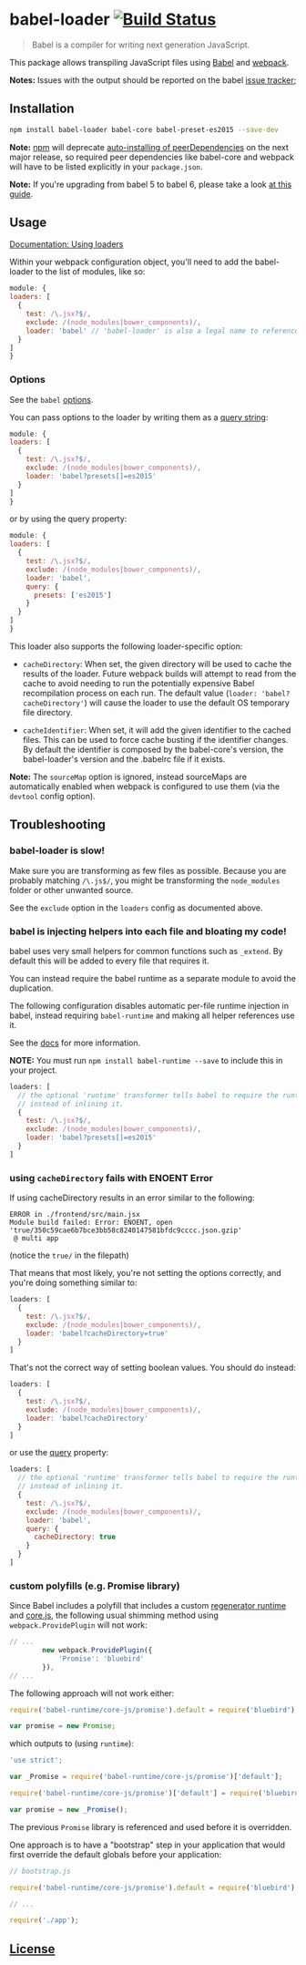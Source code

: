 # babel-loader [![Build Status](https://travis-ci.org/babel/babel-loader.svg?branch=master)](https://travis-ci.org/babel/babel-loader)
  > Babel is a compiler for writing next generation JavaScript.

  This package allows transpiling JavaScript files using [Babel](https://github.com/babel/babel) and [webpack](https://github.com/webpack/webpack).

  __Notes:__ Issues with the output should be reported on the babel [issue tracker](https://github.com/babel/babel/issues);

## Installation

```bash
npm install babel-loader babel-core babel-preset-es2015 --save-dev
```

__Note:__ [npm](https://npmjs.com) will deprecate [auto-installing of peerDependencies](https://github.com/npm/npm/issues/6565) on the next major release, so required peer dependencies like babel-core and webpack will have to be listed explicitly in your `package.json`.

__Note:__ If you're upgrading from babel 5 to babel 6, please take a look [at this guide](https://medium.com/@malyw/how-to-update-babel-5-x-6-x-d828c230ec53#.yqxukuzdk).

## Usage

[Documentation: Using loaders](http://webpack.github.io/docs/using-loaders.html)

  Within your webpack configuration object, you'll need to add the babel-loader to the list of modules, like so:

  ```javascript
module: {
  loaders: [
    {
      test: /\.jsx?$/,
      exclude: /(node_modules|bower_components)/,
      loader: 'babel' // 'babel-loader' is also a legal name to reference
    }
  ]
}
  ```

### Options

See the `babel` [options](http://babeljs.io/docs/usage/options/).

You can pass options to the loader by writing them as a [query string](https://github.com/webpack/loader-utils):

  ```javascript
module: {
  loaders: [
    {
      test: /\.jsx?$/,
      exclude: /(node_modules|bower_components)/,
      loader: 'babel?presets[]=es2015'
    }
  ]
}
  ```

  or by using the query property:

  ```javascript
module: {
  loaders: [
    {
      test: /\.jsx?$/,
      exclude: /(node_modules|bower_components)/,
      loader: 'babel',
      query: {
        presets: ['es2015']
      }
    }
  ]
}
  ```

  This loader also supports the following loader-specific option:

  * `cacheDirectory`: When set, the given directory will be used to cache the results of the loader. Future webpack builds will attempt to read from the cache to avoid needing to run the potentially expensive Babel recompilation process on each run. The default value (`loader: 'babel?cacheDirectory'`) will cause the loader to use the default OS temporary file directory.

  * `cacheIdentifier`: When set, it will add the given identifier to the cached files. This can be used to force cache busting if the identifier changes. By default the identifier is composed by the babel-core's version, the babel-loader's version and the .babelrc file if it exists.


  __Note:__ The `sourceMap` option is ignored, instead sourceMaps are automatically enabled when webpack is configured to use them (via the `devtool` config option).

## Troubleshooting

### babel-loader is slow!

  Make sure you are transforming as few files as possible. Because you are probably
  matching `/\.js$/`, you might be transforming the `node_modules` folder or other unwanted
  source.

  See the `exclude` option in the `loaders` config as documented above.

### babel is injecting helpers into each file and bloating my code!

  babel uses very small helpers for common functions such as `_extend`. By default
  this will be added to every file that requires it.

  You can instead require the babel runtime as a separate module to avoid the duplication.

  The following configuration disables automatic per-file runtime injection in babel, instead
  requiring `babel-runtime` and making all helper references use it.

  See the [docs](https://babeljs.io/docs/usage/runtime) for more information.

  **NOTE:** You must run `npm install babel-runtime --save` to include this in your project.

```javascript
loaders: [
  // the optional 'runtime' transformer tells babel to require the runtime
  // instead of inlining it.
  {
    test: /\.jsx?$/,
    exclude: /(node_modules|bower_components)/,
    loader: 'babel?presets[]=es2015'
  }
]
```

### using `cacheDirectory` fails with ENOENT Error

If using cacheDirectory results in an error similar to the following:

```
ERROR in ./frontend/src/main.jsx
Module build failed: Error: ENOENT, open 'true/350c59cae6b7bce3bb58c8240147581bfdc9cccc.json.gzip'
 @ multi app
```
(notice the `true/` in the filepath)

That means that most likely, you're not setting the options correctly, and you're doing something similar to:

```javascript
loaders: [
  {
    test: /\.jsx?$/,
    exclude: /(node_modules|bower_components)/,
    loader: 'babel?cacheDirectory=true'
  }
]
```

That's not the correct way of setting boolean values. You should do instead:

```javascript
loaders: [
  {
    test: /\.jsx?$/,
    exclude: /(node_modules|bower_components)/,
    loader: 'babel?cacheDirectory'
  }
]
```

or use the [query](https://webpack.github.io/docs/using-loaders.html#query-parameters) property:

```javascript
loaders: [
  // the optional 'runtime' transformer tells babel to require the runtime
  // instead of inlining it.
  {
    test: /\.jsx?$/,
    exclude: /(node_modules|bower_components)/,
    loader: 'babel',
    query: {
      cacheDirectory: true
    }
  }
]
```


### custom polyfills (e.g. Promise library)

Since Babel includes a polyfill that includes a custom [regenerator runtime](https://github.com/facebook/regenerator/blob/master/runtime.js) and [core.js](https://github.com/zloirock/core-js), the following usual shimming method using `webpack.ProvidePlugin` will not work:

```javascript
// ...
        new webpack.ProvidePlugin({
            'Promise': 'bluebird'
        }),
// ...
```

The following approach will not work either:

```javascript
require('babel-runtime/core-js/promise').default = require('bluebird');

var promise = new Promise;
```

which outputs to (using `runtime`):

```javascript
'use strict';

var _Promise = require('babel-runtime/core-js/promise')['default'];

require('babel-runtime/core-js/promise')['default'] = require('bluebird');

var promise = new _Promise();
```

The previous `Promise` library is referenced and used before it is overridden.

One approach is to have a "bootstrap" step in your application that would first override the default globals before your application:

```javascript
// bootstrap.js

require('babel-runtime/core-js/promise').default = require('bluebird');

// ...

require('./app');
```

## [License](http://couto.mit-license.org/)
